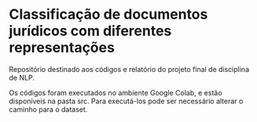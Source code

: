 # Classificação de documentos jurídicos com diferentes representações
Repositório destinado aos códigos e relatório do projeto final de disciplina de NLP.

Os códigos foram executados no ambiente Google Colab, e estão disponíveis na pasta src. Para executá-los pode ser necessário alterar o caminho para o dataset.
